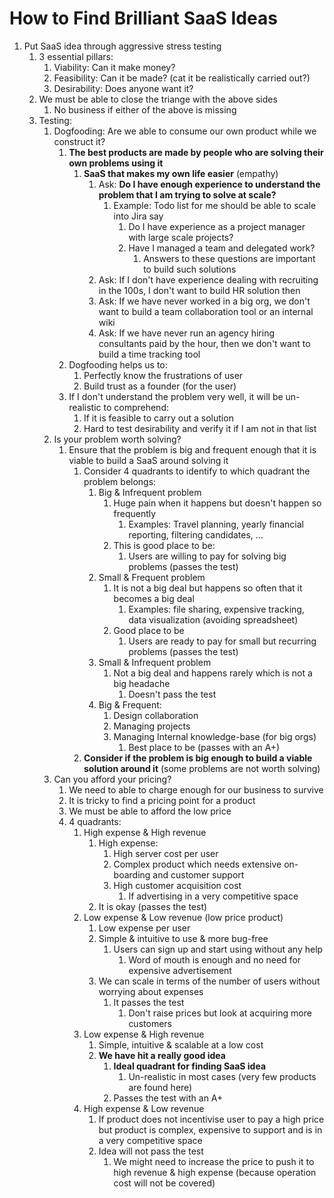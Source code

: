 # How to Find Brilliant SaaS Ideas #
1. Put SaaS idea through aggressive stress testing
	1. 3 essential pillars:
		1. Viability: Can it make money?
		2. Feasibility: Can it be made? (cat it be realistically carried out?)
		3. Desirability: Does anyone want it?
	2. We must be able to close the triange with the above sides
		1. No business if either of the above is missing
	3. Testing:
		1. Dogfooding: Are we able to consume our own product while we construct it?
			1. **The best products are made by people who are solving their own problems using it**
				1. **SaaS that makes my own life easier** (empathy)
					1. Ask: **Do I have enough experience to understand the problem that I am trying to solve at scale?**
						1. Example: Todo list for me should be able to scale into Jira say
							1. Do I have experience as a project manager with large scale projects?
							2. Have I managed a team and delegated work?
								1. Answers to these questions are important to build such solutions
					2. Ask: If I don't have experience dealing with recruiting in the 100s, I don't want to build HR solution then
					3. Ask: If we have never worked in a big org, we don't want to build a team collaboration tool or an internal wiki
					4. Ask: If we have never run an agency hiring consultants paid by the hour, then we don't want to build a time tracking tool
			2. Dogfooding helps us to:
				1. Perfectly know the frustrations of user
				2. Build trust as a founder (for the user)
			3. If I don't understand the problem very well, it will be un-realistic to comprehend:
				1. If it is feasible to carry out a solution
				2. Hard to test desirability and verify it if I am not in that list
		2. Is your problem worth solving?
			1. Ensure that the problem is big and frequent enough that it is viable to build a SaaS around solving it
				1. Consider 4 quadrants to identify to which quadrant the problem belongs:
					1. Big & Infrequent problem
						1. Huge pain when it happens but doesn't happen so frequently
							1. Examples: Travel planning, yearly financial reporting, filtering candidates, ...
						2. This is good place to be:
							1. Users are willing to pay for solving big problems (passes the test)
					2. Small & Frequent problem
						1. It is not a big deal but happens so often that it becomes a big deal
							1. Examples: file sharing, expensive tracking, data visualization (avoiding spreadsheet)
						2. Good place to be
							1. Users are ready to pay for small but recurring problems (passes the test)
					3. Small & Infrequent problem
						1. Not a big deal and happens rarely which is not a big headache
							1. Doesn't pass the test
					4. Big & Frequent:
						1. Design collaboration
						2. Managing projects
						3. Managing Internal knowledge-base (for big orgs)
							1. Best place to be (passes with an A+)
				2. **Consider if the problem is big enough to build a viable solution around it** (some problems are not worth solving)
		3. Can you afford your pricing?
			1. We need to able to charge enough for our business to survive
			2. It is tricky to find a pricing point for a product
			3. We must be able to afford the low price
			4. 4 quadrants:
				1. High expense & High revenue
					1. High expense:
						1. High server cost per user
						2. Complex product which needs extensive on-boarding and customer support
						3. High customer acquisition cost
							1. If advertising in a very competitive space
					2. It is okay (passes the test)
				2. Low expense & Low revenue (low price product)
					1. Low expense per user
					2. Simple & intuitive to use & more bug-free
						1. Users can sign up and start using without any help
							1. Word of mouth is enough and no need for expensive advertisement
					3. We can scale in terms of the number of users without worrying about expenses
						1. It passes the test
							1. Don't raise prices but look at acquiring more customers
				3. Low expense & High revenue
					1. Simple, intuitive & scalable at a low cost
					2. **We have hit a really good idea**
						1. **Ideal quadrant for finding SaaS idea**
							1. Un-realistic in most cases (very few products are found here)
						2. Passes the test with an A+
				4. High expense & Low revenue
					1. If product does not incentivise user to pay a high price but product is complex, expensive to support and is in a very competitive space
					2. Idea will not pass the test
						1. We might need to increase the price to push it to high revenue & high expense (because operation cost will not be covered)